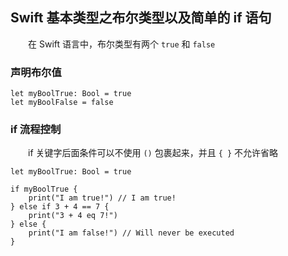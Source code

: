 ## Swift 基本类型之布尔类型以及简单的 if 语句

　　在 Swift 语言中，布尔类型有两个 `true` 和 `false` 


### 声明布尔值
```
let myBoolTrue: Bool = true
let myBoolFalse = false
```

### if 流程控制
　　if 关键字后面条件可以不使用 `()` 包裹起来，并且 `{ }` 不允许省略
```
let myBoolTrue: Bool = true

if myBoolTrue {
    print("I am true!") // I am true!
} else if 3 + 4 == 7 {
    print("3 + 4 eq 7!")
} else {
    print("I am false!") // Will never be executed
}
```






























